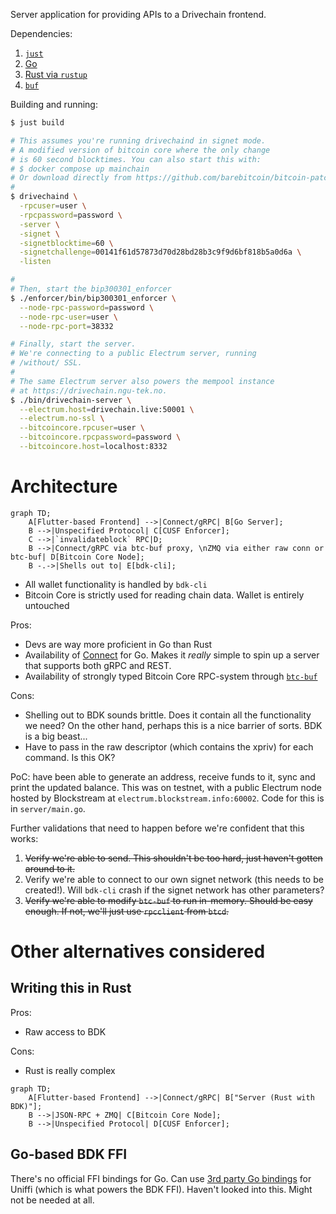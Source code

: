 Server application for providing APIs to a Drivechain frontend.

Dependencies:

1.  [`just`](https://just.systems/man/en/chapter_4.html?highlight=brew#packages)
1.  [Go](https://go.dev/doc/install)
1.  [Rust via `rustup`](https://rustup.rs/)
1.  [`buf`](https://buf.build/docs/installation)

Building and running:

```bash
$ just build

# This assumes you're running drivechaind in signet mode.
# A modified version of bitcoin core where the only change
# is 60 second blocktimes. You can also start this with:
# $ docker compose up mainchain
# Or download directly from https://github.com/barebitcoin/bitcoin-patched
#
$ drivechaind \
  -rpcuser=user \
  -rpcpassword=password \
  -server \
  -signet \
  -signetblocktime=60 \
  -signetchallenge=00141f61d57873d70d28bd28b3c9f9d6bf818b5a0d6a \
  -listen

#
# Then, start the bip300301_enforcer
$ ./enforcer/bin/bip300301_enforcer \
  --node-rpc-password=password \
  --node-rpc-user=user \
  --node-rpc-port=38332

# Finally, start the server.
# We're connecting to a public Electrum server, running
# /without/ SSL.
#
# The same Electrum server also powers the mempool instance
# at https://drivechain.ngu-tek.no.
$ ./bin/drivechain-server \
  --electrum.host=drivechain.live:50001 \
  --electrum.no-ssl \
  --bitcoincore.rpcuser=user \
  --bitcoincore.rpcpassword=password \
  --bitcoincore.host=localhost:8332
```

# Architecture

```mermaid
graph TD;
    A[Flutter-based Frontend] -->|Connect/gRPC| B[Go Server];
    B -->|Unspecified Protocol| C[CUSF Enforcer];
    C -->|`invalidateblock` RPC|D;
    B -->|Connect/gRPC via btc-buf proxy, \nZMQ via either raw conn or btc-buf| D[Bitcoin Core Node];
    B -.->|Shells out to| E[bdk-cli];
```

- All wallet functionality is handled by `bdk-cli`
- Bitcoin Core is strictly used for reading chain data. Wallet is entirely
  untouched

Pros:

- Devs are way more proficient in Go than Rust
- Availability of [Connect](https://github.com/connectrpc/connect-go/) for Go.
  Makes it _really_ simple to spin up a server that supports both gRPC and REST.
- Availability of strongly typed Bitcoin Core RPC-system through
  [`btc-buf`](https://github.com/barebitcoin/btc-buf)

Cons:

- Shelling out to BDK sounds brittle. Does it contain all the functionality we
  need? On the other hand, perhaps this is a nice barrier of sorts. BDK is a big
  beast...
- Have to pass in the raw descriptor (which contains the xpriv) for each
  command. Is this OK?

PoC: have been able to generate an address, receive funds to it, sync and print
the updated balance. This was on testnet, with a public Electrum node hosted by
Blockstream at `electrum.blockstream.info:60002`. Code for this is in
`server/main.go`.

Further validations that need to happen before we're confident that this works:

1. ~~Verify we're able to send. This shouldn't be too hard, just haven't gotten
   around to it.~~
1. Verify we're able to connect to our own signet network (this needs to be
   created!). Will `bdk-cli` crash if the signet network has other parameters?
1. ~~Verify we're able to modify `btc-buf` to run in-memory. Should be easy
   enough. If not, we'll just use `rpcclient` from `btcd`.~~

# Other alternatives considered

## Writing this in Rust

Pros:

- Raw access to BDK

Cons:

- Rust is really complex

```mermaid
graph TD;
    A[Flutter-based Frontend] -->|Connect/gRPC| B["Server (Rust with BDK)"];
    B -->|JSON-RPC + ZMQ| C[Bitcoin Core Node];
    B -->|Unspecified Protocol| D[CUSF Enforcer];
```

## Go-based BDK FFI

There's no official FFI bindings for Go. Can use
[3rd party Go bindings](https://github.com/NordSecurity/uniffi-bindgen-go) for
Uniffi (which is what powers the BDK FFI). Haven't looked into this. Might not
be needed at all.
